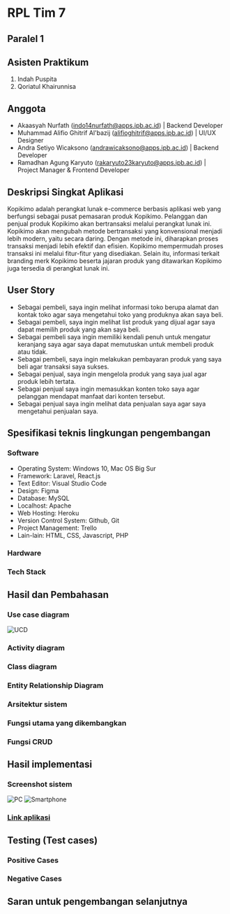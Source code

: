 # RPL Tim 7

## Paralel 1

## Asisten Praktikum
1. Indah Puspita
2. Qoriatul Khairunnisa

## Anggota
- Akaasyah Nurfath (indo14nurfath@apps.ipb.ac.id)                   | Backend Developer
- Muhammad Alifio Ghitrif Al'bazij (alifioghitrif@apps.ipb.ac.id)   | UI/UX Designer
- Andra Setiyo Wicaksono (andrawicaksono@apps.ipb.ac.id)            | Backend Developer
- Ramadhan Agung Karyuto (rakaryuto23karyuto@apps.ipb.ac.id)        | Project Manager & Frontend Developer

## Deskripsi Singkat Aplikasi
   Kopikimo adalah perangkat lunak e-commerce berbasis aplikasi web yang berfungsi sebagai pusat pemasaran produk Kopikimo. Pelanggan dan penjual produk Kopikimo akan bertransaksi melalui perangkat lunak ini. Kopikimo akan mengubah metode bertransaksi yang konvensional menjadi lebih modern, yaitu secara daring. Dengan metode ini, diharapkan proses transaksi menjadi lebih efektif dan efisien. Kopikimo mempermudah proses transaksi ini melalui fitur-fitur yang disediakan. Selain itu, informasi terkait branding merk Kopikimo beserta jajaran produk yang ditawarkan Kopikimo juga tersedia di perangkat lunak ini. 


## User Story
- Sebagai pembeli, saya ingin melihat informasi toko berupa alamat dan kontak toko agar saya mengetahui toko yang produknya akan saya beli.
- Sebagai pembeli, saya ingin melihat list produk yang dijual agar saya dapat memilih produk yang akan saya beli.
- Sebagai pembeli saya ingin memiliki kendali penuh untuk mengatur keranjang saya agar saya dapat memutuskan untuk membeli produk atau tidak.
- Sebagai pembeli, saya ingin melakukan pembayaran produk yang saya beli agar transaksi saya sukses.
- Sebagai penjual, saya ingin mengelola produk yang saya jual agar produk lebih tertata.
- Sebagai penjual saya ingin memasukkan konten toko saya agar pelanggan mendapat manfaat dari konten tersebut.
- Sebagai penjual saya ingin melihat data penjualan saya agar saya mengetahui penjualan saya.

## Spesifikasi teknis lingkungan pengembangan
### Software
- Operating System: Windows 10, Mac OS Big Sur
- Framework: Laravel, React.js
- Text Editor: Visual Studio Code
- Design: Figma
- Database: MySQL
- Localhost: Apache
- Web Hosting: Heroku
- Version Control System: Github, Git
- Project Management: Trello
- Lain-lain: HTML, CSS, Javascript, PHP

### Hardware

### Tech Stack

## Hasil dan Pembahasan
### Use case diagram
![UCD](https://github.com/rakaryuto/RPL-Team7/blob/master/images/Untitled%20Diagram-Page-1%20(3).png)
### Activity diagram
### Class diagram
### Entity Relationship Diagram
### Arsitektur sistem
### Fungsi utama yang dikembangkan
### Fungsi CRUD

## Hasil implementasi
### Screenshot sistem
![PC](https://github.com/rakaryuto/RPL-Team7/blob/master/images/Screenshot%20(297).png)
![Smartphone](https://github.com/rakaryuto/RPL-Team7/blob/master/images/Screenshot_2021-06-07-11-08-46-545_com.android.chrome.jpg)
### [Link aplikasi](http://fathomless-fortress-50783.herokuapp.com)

## Testing (Test cases)
### Positive Cases
### Negative Cases

## Saran untuk pengembangan selanjutnya
